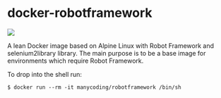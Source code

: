 # docker-robotframework
[![](https://images.microbadger.com/badges/image/manycoding/robotframework.svg)](https://microbadger.com/images/manycoding/robotframework)

A lean Docker image based on Alpine Linux with Robot Framework and selenium2library library. The main purpose is to be a base image for environments which require Robot Framework.

To drop into the shell run:

    $ docker run --rm -it manycoding/robotframework /bin/sh
